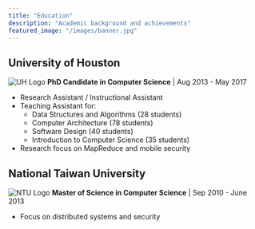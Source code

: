 ```yaml
---
title: "Education"
description: "Academic background and achievements"
featured_image: "/images/banner.jpg"
---
```


## University of Houston
![UH Logo](https://logo.clearbit.com/uh.edu)
**PhD Candidate in Computer Science** | Aug 2013 - May 2017

- Research Assistant / Instructional Assistant
- Teaching Assistant for:
  - Data Structures and Algorithms (28 students)
  - Computer Architecture (78 students)
  - Software Design (40 students)
  - Introduction to Computer Science (35 students)
- Research focus on MapReduce and mobile security

## National Taiwan University
![NTU Logo](https://logo.clearbit.com/ntu.edu.tw)
**Master of Science in Computer Science** | Sep 2010 - June 2013

- Focus on distributed systems and security 